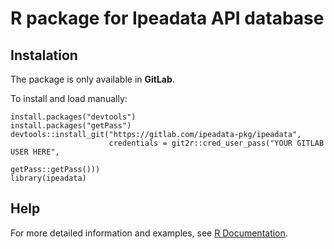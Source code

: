 # R package for Ipeadata API database 

## Instalation

The package is only available in **GitLab**. 

To install and load manually:

```{r eval=FALSE}
install.packages("devtools")
install.packages("getPass")
devtools::install_git("https://gitlab.com/ipeadata-pkg/ipeadata", 
                      credentials = git2r::cred_user_pass("YOUR GITLAB USER HERE", 
                                                          getPass::getPass()))
library(ipeadata)
````

## Help

For more detailed information and examples, see [R Documentation](https://drive.google.com/open?id=1UPR2FZrslwlmQ448OOTNWNju5vkGBfFk).
